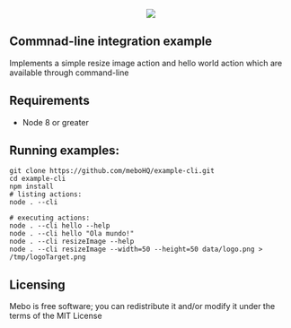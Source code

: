 <p align="center">
  <img src="https://mebohq.github.io/docs/data/logo.png"/>
</p>

## Commnad-line integration example
Implements a simple resize image action and hello world action which are available through command-line

## Requirements
- Node 8 or greater

## Running examples:
```
git clone https://github.com/meboHQ/example-cli.git
cd example-cli
npm install
# listing actions:
node . --cli

# executing actions:
node . --cli hello --help
node . --cli hello "Ola mundo!"
node . --cli resizeImage --help
node . --cli resizeImage --width=50 --height=50 data/logo.png > /tmp/logoTarget.png
```

## Licensing
Mebo is free software; you can redistribute it and/or modify it under the terms of the MIT License
